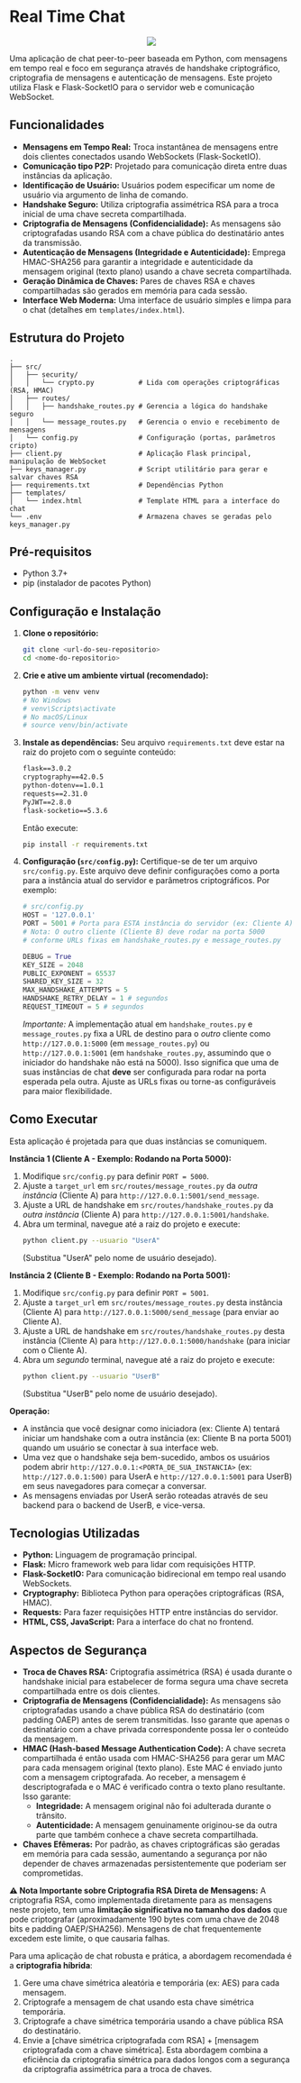 # Real Time Chat

<div align="center">
    <img src="./readme-files/funcionamento.gif">
</div>

Uma aplicação de chat peer-to-peer baseada em Python, com mensagens em tempo real e foco em segurança através de handshake criptográfico, criptografia de mensagens e autenticação de mensagens. Este projeto utiliza Flask e Flask-SocketIO para o servidor web e comunicação WebSocket.

## Funcionalidades

* **Mensagens em Tempo Real:** Troca instantânea de mensagens entre dois clientes conectados usando WebSockets (Flask-SocketIO).
* **Comunicação tipo P2P:** Projetado para comunicação direta entre duas instâncias da aplicação.
* **Identificação de Usuário:** Usuários podem especificar um nome de usuário via argumento de linha de comando.
* **Handshake Seguro:** Utiliza criptografia assimétrica RSA para a troca inicial de uma chave secreta compartilhada.
* **Criptografia de Mensagens (Confidencialidade):** As mensagens são criptografadas usando RSA com a chave pública do destinatário antes da transmissão.
* **Autenticação de Mensagens (Integridade e Autenticidade):** Emprega HMAC-SHA256 para garantir a integridade e autenticidade da mensagem original (texto plano) usando a chave secreta compartilhada.
* **Geração Dinâmica de Chaves:** Pares de chaves RSA e chaves compartilhadas são gerados em memória para cada sessão.
* **Interface Web Moderna:** Uma interface de usuário simples e limpa para o chat (detalhes em `templates/index.html`).

## Estrutura do Projeto

```
.
├── src/
│   ├── security/
│   │   └── crypto.py           # Lida com operações criptográficas (RSA, HMAC)
│   ├── routes/
│   │   ├── handshake_routes.py # Gerencia a lógica do handshake seguro
│   │   └── message_routes.py   # Gerencia o envio e recebimento de mensagens
│   └── config.py               # Configuração (portas, parâmetros cripto)
├── client.py                   # Aplicação Flask principal, manipulação de WebSocket
├── keys_manager.py             # Script utilitário para gerar e salvar chaves RSA
├── requirements.txt            # Dependências Python
├── templates/
│   └── index.html              # Template HTML para a interface do chat
└── .env                        # Armazena chaves se geradas pelo keys_manager.py
```

## Pré-requisitos

* Python 3.7+
* pip (instalador de pacotes Python)

## Configuração e Instalação

1.  **Clone o repositório:**
    ```bash
    git clone <url-do-seu-repositorio>
    cd <nome-do-repositorio>
    ```

2.  **Crie e ative um ambiente virtual (recomendado):**
    ```bash
    python -m venv venv
    # No Windows
    # venv\Scripts\activate
    # No macOS/Linux
    # source venv/bin/activate
    ```

3.  **Instale as dependências:**
    Seu arquivo `requirements.txt` deve estar na raiz do projeto com o seguinte conteúdo:
    ```txt
    flask==3.0.2
    cryptography==42.0.5
    python-dotenv==1.0.1
    requests==2.31.0
    PyJWT==2.8.0
    flask-socketio==5.3.6
    ```
    Então execute:
    ```bash
    pip install -r requirements.txt
    ```

4.  **Configuração (`src/config.py`):**
    Certifique-se de ter um arquivo `src/config.py`. Este arquivo deve definir configurações como a porta para a instância atual do servidor e parâmetros criptográficos. Por exemplo:
    ```python
    # src/config.py
    HOST = '127.0.0.1'
    PORT = 5001 # Porta para ESTA instância do servidor (ex: Cliente A)
    # Nota: O outro cliente (Cliente B) deve rodar na porta 5000
    # conforme URLs fixas em handshake_routes.py e message_routes.py

    DEBUG = True
    KEY_SIZE = 2048
    PUBLIC_EXPONENT = 65537
    SHARED_KEY_SIZE = 32
    MAX_HANDSHAKE_ATTEMPTS = 5
    HANDSHAKE_RETRY_DELAY = 1 # segundos
    REQUEST_TIMEOUT = 5 # segundos
    ```
    *Importante:* A implementação atual em `handshake_routes.py` e `message_routes.py` fixa a URL de destino para o *outro* cliente como `http://127.0.0.1:5000` (em `message_routes.py`) ou `http://127.0.0.1:5001` (em `handshake_routes.py`, assumindo que o iniciador do handshake não está na 5000). Isso significa que uma de suas instâncias de chat **deve** ser configurada para rodar na porta esperada pela outra. Ajuste as URLs fixas ou torne-as configuráveis para maior flexibilidade.

## Como Executar

Esta aplicação é projetada para que duas instâncias se comuniquem.

**Instância 1 (Cliente A - Exemplo: Rodando na Porta 5000):**

1.  Modifique `src/config.py` para definir `PORT = 5000`.
2.  Ajuste a `target_url` em `src/routes/message_routes.py` da *outra instância* (Cliente A) para `http://127.0.0.1:5001/send_message`.
3.  Ajuste a URL de handshake em `src/routes/handshake_routes.py` da *outra instância* (Cliente A) para `http://127.0.0.1:5001/handshake`.
4.  Abra um terminal, navegue até a raiz do projeto e execute:
    ```bash
    python client.py --usuario "UserA"
    ```
    (Substitua "UserA" pelo nome de usuário desejado).

**Instância 2 (Cliente B - Exemplo: Rodando na Porta 5001):**

1.  Modifique `src/config.py` para definir `PORT = 5001`.
2.  Ajuste a `target_url` em `src/routes/message_routes.py` desta instância (Cliente A) para `http://127.0.0.1:5000/send_message` (para enviar ao Cliente A).
3.  Ajuste a URL de handshake em `src/routes/handshake_routes.py` desta instância (Cliente A) para `http://127.0.0.1:5000/handshake` (para iniciar com o Cliente A).
4.  Abra um *segundo* terminal, navegue até a raiz do projeto e execute:
    ```bash
    python client.py --usuario "UserB"
    ```
    (Substitua "UserB" pelo nome de usuário desejado).

**Operação:**

* A instância que você designar como iniciadora (ex: Cliente A) tentará iniciar um handshake com a outra instância (ex: Cliente B na porta 5001) quando um usuário se conectar à sua interface web.
* Uma vez que o handshake seja bem-sucedido, ambos os usuários podem abrir `http://127.0.0.1:<PORTA_DE_SUA_INSTANCIA>` (ex: `http://127.0.0.1:500)` para UserA e `http://127.0.0.1:5001` para UserB) em seus navegadores para começar a conversar.
* As mensagens enviadas por UserA serão roteadas através de seu backend para o backend de UserB, e vice-versa.

## Tecnologias Utilizadas

* **Python:** Linguagem de programação principal.
* **Flask:** Micro framework web para lidar com requisições HTTP.
* **Flask-SocketIO:** Para comunicação bidirecional em tempo real usando WebSockets.
* **Cryptography:** Biblioteca Python para operações criptográficas (RSA, HMAC).
* **Requests:** Para fazer requisições HTTP entre instâncias do servidor.
* **HTML, CSS, JavaScript:** Para a interface do chat no frontend.

## Aspectos de Segurança

* **Troca de Chaves RSA:** Criptografia assimétrica (RSA) é usada durante o handshake inicial para estabelecer de forma segura uma chave secreta compartilhada entre os dois clientes.
* **Criptografia de Mensagens (Confidencialidade):** As mensagens são criptografadas usando a chave pública RSA do destinatário (com padding OAEP) antes de serem transmitidas. Isso garante que apenas o destinatário com a chave privada correspondente possa ler o conteúdo da mensagem.
* **HMAC (Hash-based Message Authentication Code):** A chave secreta compartilhada é então usada com HMAC-SHA256 para gerar um MAC para cada mensagem original (texto plano). Este MAC é enviado junto com a mensagem criptografada. Ao receber, a mensagem é descriptografada e o MAC é verificado contra o texto plano resultante. Isso garante:
    * **Integridade:** A mensagem original não foi adulterada durante o trânsito.
    * **Autenticidade:** A mensagem genuinamente originou-se da outra parte que também conhece a chave secreta compartilhada.
* **Chaves Efêmeras:** Por padrão, as chaves criptográficas são geradas em memória para cada sessão, aumentando a segurança por não depender de chaves armazenadas persistentemente que poderiam ser comprometidas.

**⚠️ Nota Importante sobre Criptografia RSA Direta de Mensagens:**
A criptografia RSA, como implementada diretamente para as mensagens neste projeto, tem uma **limitação significativa no tamanho dos dados** que pode criptografar (aproximadamente 190 bytes com uma chave de 2048 bits e padding OAEP/SHA256). Mensagens de chat frequentemente excedem este limite, o que causaria falhas.

Para uma aplicação de chat robusta e prática, a abordagem recomendada é a **criptografia híbrida**:
1.  Gere uma chave simétrica aleatória e temporária (ex: AES) para cada mensagem.
2.  Criptografe a mensagem de chat usando esta chave simétrica temporária.
3.  Criptografe a chave simétrica temporária usando a chave pública RSA do destinatário.
4.  Envie a [chave simétrica criptografada com RSA] + [mensagem criptografada com a chave simétrica].
Esta abordagem combina a eficiência da criptografia simétrica para dados longos com a segurança da criptografia assimétrica para a troca de chaves.